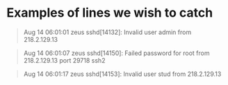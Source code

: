 # Examples of lines we wish to catch

>Aug 14 06:01:01 zeus sshd[14132]: Invalid user admin from 218.2.129.13

>Aug 14 06:01:07 zeus sshd[14150]: Failed password for root from 218.2.129.13 port 29718 ssh2

>Aug 14 06:01:17 zeus sshd[14153]: Invalid user stud from 218.2.129.13

